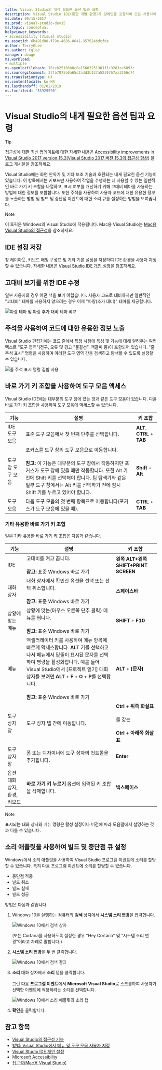 ```yaml
---
title: Visual Studio의 내게 필요한 옵션 팁과 요령
description: Visual Studio IDE(통합 개발 환경)가 장애인을 포함하여 모든 사용자에 대해 보다 쉽게 액세스할 수 있도록 도와주는 팁과 요령에 대해 자세히 알아봅니다.
ms.date: 09/15/2017
ms.prod: visual-studio-dev15
ms.topic: conceptual
helpviewer_keywords:
- accessibility [Visual Studio]
ms.assetid: 6b491d88-f79e-4686-8841-857624bdcfda
author: TerryGLee
ms.author: tglee
manager: douge
ms.workload:
- multiple
ms.openlocfilehash: 76ceb25180b8c0e15603251901f1c9281ce6893c
ms.sourcegitcommit: 37fb7075b0a65d2add3b137a5230767aa3266c74
ms.translationtype: HT
ms.contentlocale: ko-KR
ms.lasthandoff: 01/02/2019
ms.locfileid: "53929590"
---
```

# <a name="accessibility-tips-and-tricks-for-visual-studio"></a>Visual Studio의 내게 필요한 옵션 팁과 요령

> [!TIP]
> 접근성에 대한 최신 업데이트에 대한 자세한 내용은 [Accessibility improvements in Visual Studio 2017 version 15.3(Visual Studio 2017 버전 15.3의 접근성 향상)](https://blogs.msdn.microsoft.com/visualstudio/2017/08/14/accessibility-improvements-in-visual-studio-2017-version-15-3/) 블로그 게시물을 참조하세요.

Visual Studio에는 화면 판독기 및 기타 보조 기술과 호환되는 내게 필요한 옵션 기능이 있습니다. 이 항목에서는 키보드만 사용하여 작업을 수행하는 데 사용할 수 있는 일반적인 바로 가기 키 조합을 나열하고, 표시 여부를 개선하기 위해 고대비 테마를 사용하는 방법에 대한 정보를 포함합니다. 또한 주석을 사용하여 사용자 코드에 대한 유용한 정보를 노출하는 방법 및 빌드 및 중단점 이벤트에 대한 소리 큐를 설정하는 방법을 보여줍니다.

> [!NOTE]
> 이 토픽은 Windows의 Visual Studio에 적용됩니다. Mac용 Visual Studio는 [Mac용 Visual Studio의 접근성](/visualstudio/mac/accessibility)을 참조하세요.

## <a name="save-your-ide-settings"></a>IDE 설정 저장

 창 레이아웃, 키보드 매핑 구성표 및 기타 기본 설정을 저장하여 IDE 환경을 사용자 지정할 수 있습니다. 자세한 내용은 [Visual Studio IDE 개인 설정](../../ide/personalizing-the-visual-studio-ide.md)을 참조하세요.

## <a name="modify-your-ide-for-high-contrast-viewing"></a>고대비 보기를 위한 IDE 수정

일부 사용자의 경우 어떤 색을 보기 어렵습니다. 사용자 코드로 대비하지만 일반적인 "고대비" 테마를 사용하지 않으려는 경우 이제 "파랑(추가 대비)" 테마를 제공합니다.

  ![파랑 테마 및 파랑 추가 대비 테마 비교](media/blue-extra-contrast-theme.png)

## <a name="use-annotations-to-reveal-useful-information-about-your-code"></a>주석을 사용하여 코드에 대한 유용한 정보 노출

Visual Studio 편집기에는 코드 줄에서 특정 시점에 특성 및 기능에 대해 알려주는 여러 텍스트 "도구 영역"(전구, 오류 및 경고 "물결선", 책갈피 등)이 포함되어 있습니다. "줄 주석 표시" 명령을 사용하여 이러한 도구 영역 간을 검색하고 탐색할 수 있도록 설정할 수 있습니다.

  ![줄 주석 표시 명령 집합 사용](media/show-line-annotations-command-set.png)

## <a name="access-toolbars-by-using-shortcut-key-combinations"></a>바로 가기 키 조합을 사용하여 도구 모음 액세스

Visual Studio IDE에는 대부분의 도구 창에 있는 것과 같은 도구 모음이 있습니다. 다음 바로 가기 키 조합을 사용하여 도구 모음에 액세스할 수 있습니다.

|기능|설명|키 조합|
|-------------|-----------------| - |
|IDE 도구 모음|표준 도구 모음에서 첫 번째 단추를 선택합니다.|**ALT**, **CTRL** + **TAB**|
|도구 창 도구 모음|포커스를 도구 창의 도구 모음으로 이동합니다. <br> <br> **참고:** 이 기능은 대부분의 도구 창에서 작동하지만 포커스가 도구 창에 있을 때만 작동합니다. 또한 Alt 키 전에 Shift 키를 선택해야 합니다. 팀 탐색기와 같은 일부 도구 창에서는 Alt 키를 선택하기 전에 잠시 Shift 키를 누르고 있어야 합니다.|**Shift** + **Alt**|
|도구 모음|다음 도구 모음의 첫 번째 항목으로 이동합니다(포커스가 도구 모음에 있을 때).|**CTRL** + **TAB**|

### <a name="other-useful-shortcut-key-combinations"></a>기타 유용한 바로 가기 키 조합

일부 기타 유용한 바로 가기 키 조합은 다음과 같습니다.

|기능|설명|키 조합|
|-------------|-----------------| - |
|IDE|고대비를 켜고 끕니다. <br> <br> **참고:** 표준 Windows 바로 가기|**왼쪽 ALT+왼쪽 SHIFT+PRINT SCREEN**|
|대화 상자|대화 상자에서 확인란 옵션을 선택 또는 선택 취소합니다. <br> <br> **참고:** 표준 Windows 바로 가기|**스페이스바**|
|상황에 맞는 메뉴|상황에 맞는(마우스 오른쪽 단추 클릭) 메뉴를 엽니다. <br> <br> **참고:** 표준 Windows 바로 가기|**SHIFT** + **F10**|
|메뉴|액셀러레이터 키를 사용하여 메뉴 항목에 빠르게 액세스합니다. **ALT** 키를 선택하고 나서 메뉴에서 밑줄이 표시된 문자를 선택하여 명령을 활성화합니다. 예를 들어 Visual Studio에서 [프로젝트 열기] 대화 상자를 보려면 **ALT** + **F** + **O** + **P**를 선택합니다.  <br><br> **참고:** 표준 Windows 바로 가기|**ALT** + **[문자]**|
|도구 상자 창|도구 상자 탭 간에 이동합니다.|**Ctrl** + **위쪽 화살표**<br /><br /> 를 갖는<br /><br /> **Ctrl** + **아래쪽 화살표**|
|도구 상자 창|폼 또는 디자이너에 도구 상자의 컨트롤을 추가합니다.|**Enter**|
|옵션 대화 상자, 환경, 키보드|**바로 가기 키 누르기** 옵션에 입력된 키 조합을 삭제합니다.|**백스페이스**|

> [!NOTE]
> 표시되는 대화 상자와 메뉴 명령은 활성 설정이나 버전에 따라 도움말에서 설명하는 것과 다를 수 있습니다.

## <a name="use-the-sound-applet-to-set-build-and-breakpoint-cues"></a>소리 애플릿을 사용하여 빌드 및 중단점 큐 설정

Windows에서 소리 애플릿을 사용하여 Visual Studio 프로그램 이벤트에 소리를 할당할 수 있습니다. 특히 다음 프로그램 이벤트에 소리를 할당할 수 있습니다.

 * 중단점 적중
 * 빌드 취소
 * 빌드 실패
 * 빌드 성공

방법은 다음과 같습니다.

1. Windows 10을 실행하는 컴퓨터의 **검색** 상자에서 **시스템 소리 변경**을 입력합니다.

   ![Windows 10에서 검색 상자](media/type-here-to-search.png)

   (또는 Cortana를 사용하도록 설정한 경우 "Hey Cortana" 및 "시스템 소리 변경"이라고 차례로 말합니다.)

2. **시스템 소리 변경**을 두 번 클릭합니다.

   ![Windows 10에서 검색 결과](media/change-system-sounds.png)

3. **소리** 대화 상자에서 **소리** 탭을 클릭합니다. <br><br>
   그런 다음 **프로그램 이벤트**에서 **Microsoft Visual Studio**로 스크롤하여 사용자가 선택한 이벤트에 적용하려는 소리를 선택합니다.

   ![Windows 10에서 소리 애플릿의 소리 탭](media/sound-applet.png)

4. **확인**을 클릭합니다.

## <a name="see-also"></a>참고 항목

* [Visual Studio의 접근성 기능](../../ide/reference/accessibility-features-of-visual-studio.md)
* [방법: Visual Studio에서 메뉴 및 도구 모음 사용자 지정](../../ide/how-to-customize-menus-and-toolbars-in-visual-studio.md)
* [Visual Studio IDE 개인 설정](../../ide/personalizing-the-visual-studio-ide.md)
* [Microsoft Accessibility](https://www.microsoft.com/Accessibility)
* [접근성(Mac용 Visual Studio)](/visualstudio/mac/accessibility)